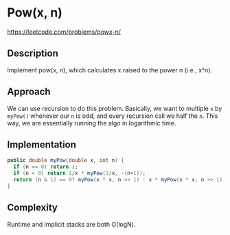 # Pow(x, n) 

https://leetcode.com/problems/powx-n/

## Description
Implement pow(x, n), which calculates x raised to the power n (i.e., x^n).

## Approach
We can use recursion to do this problem. Basically, we want to multiple `x` by `myPow()` whenever our `n` is odd, and every recursion call we half the `n`. This way, we are essentially running the algo in logarithmic time.

## Implementation
```java
public double myPow(double x, int n) {
  if (n == 0) return 1;
  if (n < 0) return 1/x * myPow(1/x, -(n+1));
  return (n & 1) == 0? myPow(x * x, n >> 1) : x * myPow(x * x, n >> 1);
}
```

## Complexity
Runtime and implicit stacks are both O(logN).
